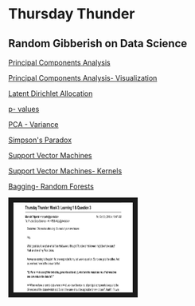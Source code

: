 # Thursday Thunder

## Random Gibberish on Data Science

[Principal Components Analysis](https://github.com/trmanish/Thursday-Thunder/blob/master/Week%203-%20PCA-Eigenvectors.pdf)

[Principal Components Analysis- Visualization](https://github.com/trmanish/Thursday-Thunder/blob/master/Week%203-%20PCA-Visualization.pdf)

[Latent Dirichlet Allocation](https://github.com/trmanish/Thursday-Thunder/blob/master/Week%204-LDA.pdf)

[p- values](https://github.com/trmanish/Thursday-Thunder/blob/master/Week%205-%20p-values.pdf)

[PCA - Variance](https://github.com/trmanish/Thursday-Thunder/blob/master/Week%206-%20PCA%20_Var.pdf)

[Simpson's Paradox](https://github.com/trmanish/Thursday-Thunder/blob/master/Week%207-%20Simpson_s%20Paradox.pdf)

[Support Vector Machines](https://github.com/trmanish/Thursday-Thunder/blob/master/Week%208-%20SVM-part1.pdf)

[Support Vector Machines- Kernels](https://github.com/trmanish/Thursday-Thunder/blob/master/Week%209-%20SVM-Kernels.pdf)

[Bagging- Random Forests](https://github.com/trmanish/Thursday-Thunder/blob/master/Epilogue-Bagging-Random%20Forests.pdf)



<a href="https://github.com/trmanish/Thursday-Thunder/blob/master/files/Week10-Bagging-Random%20Forests.pdf
" target="_blank"><img src="https://github.com/trmanish/Thursday-Thunder/blob/master/files/Screen%20Shot%202018-02-15%20at%205.20.41%20PM.png" 
alt="PCA" width="240" height="180" border="10" /></a>
